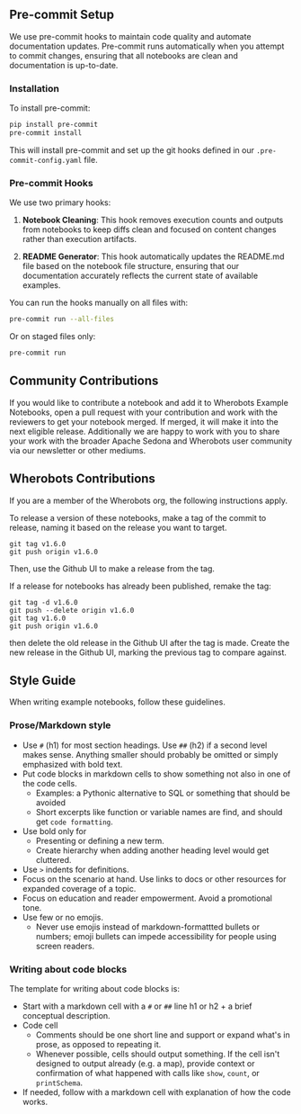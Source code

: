 ## Pre-commit Setup

We use pre-commit hooks to maintain code quality and automate documentation updates. Pre-commit runs automatically when you attempt to commit changes, ensuring that all notebooks are clean and documentation is up-to-date.

### Installation

To install pre-commit:

```bash
pip install pre-commit
pre-commit install
```

This will install pre-commit and set up the git hooks defined in our `.pre-commit-config.yaml` file.

### Pre-commit Hooks

We use two primary hooks:

1. **Notebook Cleaning**: This hook removes execution counts and outputs from notebooks to keep diffs clean and focused on content changes rather than execution artifacts.

2. **README Generator**: This hook automatically updates the README.md file based on the notebook file structure, ensuring that our documentation accurately reflects the current state of available examples.

You can run the hooks manually on all files with:

```bash
pre-commit run --all-files
```

Or on staged files only:

```bash
pre-commit run
```

## Community Contributions

If you would like to contribute a notebook and add it to Wherobots Example Notebooks, open a pull request with your contribution and work with the reviewers to get your notebook merged. If merged, it will make it into the next eligible release. Additionally we are happy to work with you to share your work with the broader Apache Sedona and Wherobots user community via our newsletter or other mediums.

## Wherobots Contributions

If you are a member of the Wherobots org, the following instructions apply.

To release a version of these notebooks, make a tag of the commit to release, naming it based on the release you want to target.

```
git tag v1.6.0
git push origin v1.6.0
```

Then, use the Github UI to make a release from the tag.

If a release for notebooks has already been published, remake the tag:

```
git tag -d v1.6.0
git push --delete origin v1.6.0
git tag v1.6.0
git push origin v1.6.0
```

then delete the old release in the Github UI after the tag is made. Create the new release in the Github UI, marking the previous tag to compare against.

## Style Guide

When writing example notebooks, follow these guidelines.

### Prose/Markdown style

- Use `#` (h1) for most section headings. Use `##` (h2) if a second level makes sense. Anything smaller should probably be omitted or simply emphasized with bold text.
- Put code blocks in markdown cells to show something not also in one of the code cells.
  - Examples: a Pythonic alternative to SQL or something that should be avoided
  - Short excerpts like function or variable names are find, and should get `code formatting`.
- Use bold only for
  - Presenting or defining a new term.
  - Create hierarchy when adding another heading level would get cluttered.
- Use `>` indents for definitions.
- Focus on the scenario at hand. Use links to docs or other resources for expanded coverage of a topic.
- Focus on education and reader empowerment. Avoid a promotional tone.
- Use few or no emojis.
  - Never use emojis instead of markdown-formattted bullets or numbers; emoji bullets can impede accessibility for people using screen readers.

### Writing about code blocks

The template for writing about code blocks is:
- Start with a markdown cell with a `#` or `##` line h1 or h2 + a brief conceptual description.
- Code cell
  - Comments should be one short line and support or expand what's in prose, as opposed to repeating it.
  - Whenever possible, cells should output something. If the cell isn't designed to output already (e.g. a map), provide context or confirmation of what happened with calls like `show`, `count`, or `printSchema`.
- If needed, follow with a markdown cell with explanation of how the code works.
